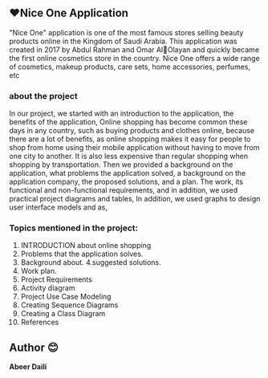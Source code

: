 
## ❤️Nice One Application

"Nice One" application is one of the most famous stores selling beauty products online in the 
Kingdom of Saudi Arabia. This application was created in 2017 by Abdul Rahman and Omar AlOlayan and quickly became the first online cosmetics store in the country. Nice One offers a 
wide range of cosmetics, makeup products, care sets, home accessories, perfumes, etc



### about the project

In our project, we started with an introduction to the application, the benefits of the application, Online shopping has become common these days in any country, 
such as buying products and clothes online, because there are a lot of benefits, as online shopping makes it easy for people to 
shop from home using their mobile application without having to move from one city to another. 
It is also less expensive than regular shopping when shopping by transportation.
Then we provided a background on the application, what problems the application solved, a background on the application company, the proposed solutions, and a plan.
The work, its functional and non-functional requirements, and in addition, we used practical project diagrams and tables, 
In addition, we used graphs to design user interface models and as,

### Topics mentioned in the project:
 
1. INTRODUCTION about online shopping
2. Problems that the application solves.
1. Background about.
 4.suggested solutions.
 5. Work plan.
 6. Project Requirements
 7. Activity diagram
 8. Project Use Case Modeling
 9. Creating Sequence Diagrams
 10. Creating a Class Diagram
 11. References


## Author 😊

**Abeer Daili**


